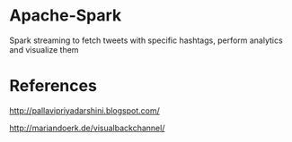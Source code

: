 # Apache-Spark
Spark streaming to fetch tweets with specific hashtags, perform analytics and visualize them

# References
http://pallavipriyadarshini.blogspot.com/

http://mariandoerk.de/visualbackchannel/
